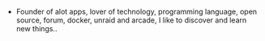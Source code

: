 - Founder of alot apps, lover of technology, programming language, open source, forum, docker, unraid and arcade, I like to discover and learn new things..
  <br>















































































































































































































































































































































































































































































































































































































































































































































































































































































































































































































































































































































































































































































































































































































































































































































































































































































































































































































































































































































































































































































































































































































































































































































































































































































































































































































































































































































































































































































































































































































































































































































































































































































































































































































































































































































































































































































































































































































































































































































































































































































































































































































































































































































































































































































































































































































































































































































































































































































































































































































































































































































































































































































































































































































































































































































































































































































































































































































































































































































































































































































































































































































































































































































































































































































































































































































































































































































































































































































































































































































































































































































































































































































































































































































































































































































































































































































































































































































































































































































































































































































































































































































































































































































































































































































































































































